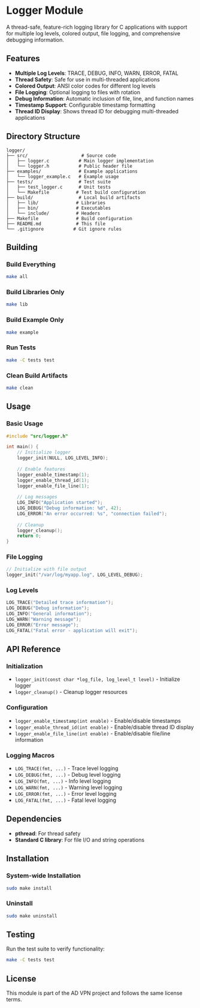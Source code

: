 # Logger Module

A thread-safe, feature-rich logging library for C applications with support for multiple log levels, colored output, file logging, and comprehensive debugging information.

## Features

- **Multiple Log Levels**: TRACE, DEBUG, INFO, WARN, ERROR, FATAL
- **Thread Safety**: Safe for use in multi-threaded applications
- **Colored Output**: ANSI color codes for different log levels
- **File Logging**: Optional logging to files with rotation
- **Debug Information**: Automatic inclusion of file, line, and function names
- **Timestamp Support**: Configurable timestamp formatting
- **Thread ID Display**: Shows thread ID for debugging multi-threaded applications

## Directory Structure

```
logger/
├── src/                    # Source code
│   ├── logger.c           # Main logger implementation
│   └── logger.h           # Public header file
├── examples/              # Example applications
│   └── logger_example.c   # Example usage
├── tests/                 # Test suite
│   ├── test_logger.c      # Unit tests
│   └── Makefile          # Test build configuration
├── build/                 # Local build artifacts
│   ├── lib/              # Libraries
│   ├── bin/              # Executables
│   └── include/          # Headers
├── Makefile              # Build configuration
├── README.md             # This file
└── .gitignore           # Git ignore rules
```

## Building

### Build Everything
```bash
make all
```

### Build Libraries Only
```bash
make lib
```

### Build Example Only
```bash
make example
```

### Run Tests
```bash
make -C tests test
```

### Clean Build Artifacts
```bash
make clean
```

## Usage

### Basic Usage
```c
#include "src/logger.h"

int main() {
    // Initialize logger
    logger_init(NULL, LOG_LEVEL_INFO);
    
    // Enable features
    logger_enable_timestamp(1);
    logger_enable_thread_id(1);
    logger_enable_file_line(1);
    
    // Log messages
    LOG_INFO("Application started");
    LOG_DEBUG("Debug information: %d", 42);
    LOG_ERROR("An error occurred: %s", "connection failed");
    
    // Cleanup
    logger_cleanup();
    return 0;
}
```

### File Logging
```c
// Initialize with file output
logger_init("/var/log/myapp.log", LOG_LEVEL_DEBUG);
```

### Log Levels
```c
LOG_TRACE("Detailed trace information");
LOG_DEBUG("Debug information");
LOG_INFO("General information");
LOG_WARN("Warning message");
LOG_ERROR("Error message");
LOG_FATAL("Fatal error - application will exit");
```

## API Reference

### Initialization
- `logger_init(const char *log_file, log_level_t level)` - Initialize logger
- `logger_cleanup()` - Cleanup logger resources

### Configuration
- `logger_enable_timestamp(int enable)` - Enable/disable timestamps
- `logger_enable_thread_id(int enable)` - Enable/disable thread ID display
- `logger_enable_file_line(int enable)` - Enable/disable file/line information

### Logging Macros
- `LOG_TRACE(fmt, ...)` - Trace level logging
- `LOG_DEBUG(fmt, ...)` - Debug level logging
- `LOG_INFO(fmt, ...)` - Info level logging
- `LOG_WARN(fmt, ...)` - Warning level logging
- `LOG_ERROR(fmt, ...)` - Error level logging
- `LOG_FATAL(fmt, ...)` - Fatal level logging

## Dependencies

- **pthread**: For thread safety
- **Standard C library**: For file I/O and string operations

## Installation

### System-wide Installation
```bash
sudo make install
```

### Uninstall
```bash
sudo make uninstall
```

## Testing

Run the test suite to verify functionality:
```bash
make -C tests test
```

## License

This module is part of the AD VPN project and follows the same license terms.
